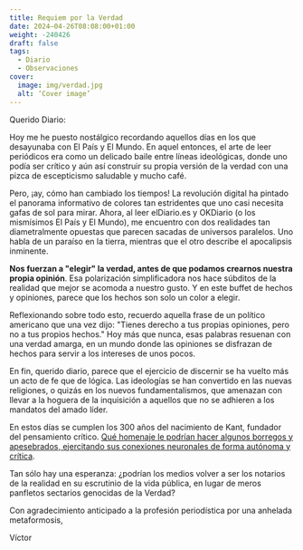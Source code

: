 ```yaml
---
title: Requiem por la Verdad
date: 2024–04-26T08:08:00+01:00
weight: -240426
draft: false
tags:
  - Diario
  - Observaciones
cover:
  image: img/verdad.jpg
  alt: ‘Cover image’
---
```


Querido Diario:

Hoy me he puesto nostálgico recordando aquellos días en los que desayunaba con El País y El Mundo. En aquel entonces, el arte de leer periódicos era como un delicado baile entre líneas ideológicas, donde uno podía ser crítico y aún así construir su propia versión de la verdad con una pizca de escepticismo saludable y mucho café.

Pero, ¡ay, cómo han cambiado los tiempos! La revolución digital ha pintado el panorama informativo de colores tan estridentes que uno casi necesita gafas de sol para mirar. Ahora, al leer elDiario.es y OKDiario (o los mismísimos El País y El Mundo), me encuentro con dos realidades tan diametralmente opuestas que parecen sacadas de universos paralelos. Uno habla de un paraíso en la tierra, mientras que el otro describe el apocalipsis inminente.

**Nos fuerzan a "elegir" la verdad, antes de que podamos crearnos nuestra propia opinión**. Esa polarización simplificadora nos hace súbditos de la realidad que mejor se acomoda a nuestro gusto. Y en este buffet de hechos y opiniones, parece que los hechos son solo un color a elegir.

Reflexionando sobre todo esto, recuerdo aquella frase de un político americano que una vez dijo: "Tienes derecho a tus propias opiniones, pero no a tus propios hechos." Hoy más que nunca, esas palabras resuenan con una verdad amarga, en un mundo donde las opiniones se disfrazan de hechos para servir a los intereses de unos pocos.

En fin, querido diario, parece que el ejercicio de discernir se ha vuelto más un acto de fe que de lógica. Las ideologías se han convertido en las nuevas religiones, o quizás en los nuevos fundamentalismos, que amenazan con llevar a la hoguera de la inquisición a aquellos que no se adhieren a los mandatos del amado líder. 

En estos días se cumplen los 300 años del nacimiento de Kant, fundador del pensamiento crítico. [Qué homenaje le podrían hacer algunos borregos y apesebrados, ejercitando sus conexiones neuronales de forma autónoma y crítica](https://odasnac.com/es/posts/kant/).

Tan sólo hay una esperanza: ¿podrían los medios volver a ser los notarios de la realidad en su escrutinio de la vida pública, en lugar de meros panfletos sectarios genocidas de la Verdad?

Con agradecimiento anticipado a la profesión periodística por una anhelada metaformosis,

Víctor